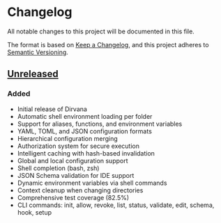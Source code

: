 # Changelog

All notable changes to this project will be documented in this file.

The format is based on [Keep a Changelog](https://keepachangelog.com/en/1.0.0/),
and this project adheres to [Semantic Versioning](https://semver.org/spec/v2.0.0.html).

## [Unreleased]

### Added
- Initial release of Dirvana
- Automatic shell environment loading per folder
- Support for aliases, functions, and environment variables
- YAML, TOML, and JSON configuration formats
- Hierarchical configuration merging
- Authorization system for secure execution
- Intelligent caching with hash-based invalidation
- Global and local configuration support
- Shell completion (bash, zsh)
- JSON Schema validation for IDE support
- Dynamic environment variables via shell commands
- Context cleanup when changing directories
- Comprehensive test coverage (82.5%)
- CLI commands: init, allow, revoke, list, status, validate, edit, schema, hook, setup

[Unreleased]: https://github.com/NikitaCOEUR/dirvana/compare/v0.0.0...HEAD
